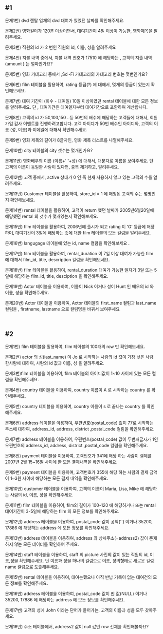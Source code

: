 ## #1
문제1번) dvd 렌탈 업체의  dvd 대여가 있었던 날짜를 확인해주세요.

문제2번) 영화길이가 120분 이상이면서, 대여기간이 4일 이상이 가능한, 영화제목을 알려주세요.

문제3번) 직원의 id 가 2 번인  직원의  id, 이름, 성을 알려주세요

문제4번) 지불 내역 중에서,   지불 내역 번호가 17510 에 해당하는  ,  고객의 지출 내역 (amount ) 는 얼마인가요?

문제5번) 영화 카테고리 중에서 ,Sci-Fi  카테고리의  카테고리 번호는 몇번인가요?

문제6번) film 테이블을 활용하여, rating  등급(?) 에 대해서, 몇개의 등급이 있는지 확인해보세요.

문제7번) 대여 기간이 (회수 - 대여일) 10일 이상이였던 rental 테이블에 대한 모든 정보를 알려주세요.
단 , 대여기간은  대여일자부터 대여기간으로 포함하여 계산합니다.

문제8번) 고객의 id 가  50,100,150 ..등 50번의 배수에 해당하는 고객들에 대해서,
회원 가입 감사 이벤트를 진행하려고합니다.
고객 아이디가 50번 배수인 아이디와, 고객의 이름 (성, 이름)과 이메일에 대해서
확인해주세요.

문제9번) 영화 제목의 길이가 8글자인, 영화 제목 리스트를 나열해주세요.

문제10번)	city 테이블의 city 갯수는 몇개인가요?

문제11번)	영화배우의 이름 (이름+' '+성) 에 대해서,  대문자로 이름을 보여주세요.  단 고객의 이름이 동일한 사람이 있다면,  중복 제거하고, 알려주세요.

문제12번)	고객 중에서,  active 상태가 0 인 즉 현재 사용하지 않고 있는 고객의 수를 알려주세요.

문제13번)	Customer 테이블을 활용하여,  store_id = 1 에 매핑된  고객의 수는 몇명인지 확인해보세요.

문제14번)	rental 테이블을 활용하여,  고객이 return 했던 날짜가 2005년6월20일에 해당했던 rental 의 갯수가 몇개였는지 확인해보세요.

문제15번)	film 테이블을 활용하여, 2006년에 출시가 되고 rating 이 'G' 등급에 해당하며, 대여기간이 3일에 해당하는  것에 대한 film 테이블의 모든 컬럼을 알려주세요.

문제16번)	langugage 테이블에 있는 id, name 컬럼을 확인해보세요 .

문제17번)	film 테이블을 활용하여,  rental_duration 이  7일 이상 대여가 가능한  film 에 대해서  film_id,   title,  description 컬럼을 확인해보세요.

문제18번)	film 테이블을 활용하여,  rental_duration   대여가 가능한 일자가 3일 또는 5일에 해당하는  film_id,  title, desciption 을 확인해주세요.

문제19번)	Actor 테이블을 이용하여,  이름이 Nick 이거나  성이 Hunt 인  배우의  id 와  이름, 성을 확인해주세요.

문제20번)	Actor 테이블을 이용하여, Actor 테이블의  first_name 컬럼과 last_name 컬럼을 , firstname, lastname 으로 컬럼명을 바꿔서 보여주세요


<br>

## #2
문제1번) film 테이블을 활용하여,  film 테이블의  100개의 row 만 확인해보세요.

문제2번) actor 의 성(last_name) 이  Jo 로 시작하는 사람의 id 값이 가장 낮은 사람 한사람에 대하여, 사람의  id 값과  이름, 성 을 알려주세요.

문제3번)film 테이블을 이용하여, film 테이블의 아이디값이 1~10 사이에 있는 모든 컬럼을 확인해주세요.

문제4번) country 테이블을 이용하여, country 이름이 A 로 시작하는 country 를 확인해주세요.

문제5번) country 테이블을 이용하여, country 이름이 s 로 끝나는 country 를 확인해주세요.

문제6번) address 테이블을 이용하여, 우편번호(postal_code) 값이 77로 시작하는  주소에 대하여, address_id, address, district ,postal_code  컬럼을 확인해주세요.

문제7번) address 테이블을 이용하여, 우편번호(postal_code) 값이  두번째글자가 1인 우편번호의  address_id, address, district ,postal_code  컬럼을 확인해주세요.

문제8번) payment 테이블을 이용하여,  고객번호가 341에 해당 하는 사람이 결제를 2007년 2월 15~16일 사이에 한 모든 결제내역을 확인해주세요.

문제9번) payment 테이블을 이용하여, 고객번호가 355에 해당 하는 사람의 결제 금액이 1~3원 사이에 해당하는 모든 결제 내역을 확인해주세요.

문제10번) customer 테이블을 이용하여, 고객의 이름이 Maria, Lisa, Mike 에 해당하는 사람의 id, 이름, 성을 확인해주세요.

문제11번) film 테이블을 이용하여,  film의 길이가  100-120 에 해당하거나 또는 rental 대여기간이 3-5일에 해당하는 film 의 모든 정보를 확인해주세요.

문제12번) address 테이블을 이용하여, postal_code 값이  공백('') 이거나 35200, 17886 에 해당하는 address 에 모든 정보를 확인해주세요.

문제13번) address 테이블을 이용하여,  address 의 상세주소(=address2) 값이  존재하지 않는 모든 데이터를 확인하여 주세요.

문제14번) staff 테이블을 이용하여, staff 의  picture  사진의 값이 있는  직원의  id, 이름,성을 확인해주세요.  단 이름과 성을  하나의 컬럼으로 이름, 성의형태로  새로운 컬럼 name 컬럼으로 도출해주세요.

문제15번) rental 테이블을 이용하여,  대여는했으나 아직 반납 기록이 없는 대여건의 모든 정보를 확인해주세요.

문제16번) address 테이블을 이용하여, postal_code 값이  빈 값(NULL) 이거나 35200, 17886 에 해당하는 address 에 모든 정보를 확인해주세요.

문제17번) 고객의 성에 John 이라는 단어가 들어가는, 고객의 이름과 성을 모두 찾아주세요.

문제18번) 주소 테이블에서, address2 값이 null 값인 row 전체를 확인해볼까요?
